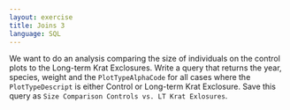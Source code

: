 ```yaml
---
layout: exercise
title: Joins 3
language: SQL
---
```


We want to do an analysis comparing the size of individuals on the
control plots to the Long-term Krat Exclosures. Write a query that
returns the year, species, weight and the `PlotTypeAlphaCode` for all cases
where the `PlotTypeDescript` is either Control or Long-term Krat
Exclosure. Save this query as `Size Comparison Controls vs. LT Krat
Exlosures`.
